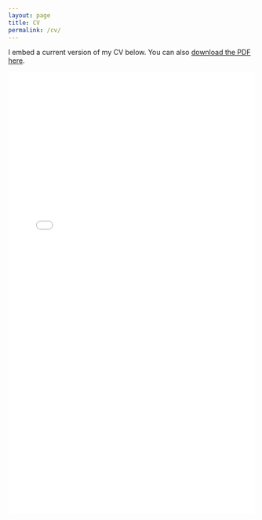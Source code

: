 ```yaml
---
layout: page
title: CV
permalink: /cv/
---
```


I embed a current version of my CV below. You can also [download the PDF here](https://www.dropbox.com/s/o8ndbqkzjkzudir/rana_resume.pdf?dl=0).

<!--{% include embedpdf.html code="o8ndbqkzjkzudir/rana_resume.pdf" width=100 height=800 %}-->

<embed src="/files/rana_resume.pdf" type="application/pdf" width="100%" height="900px">


